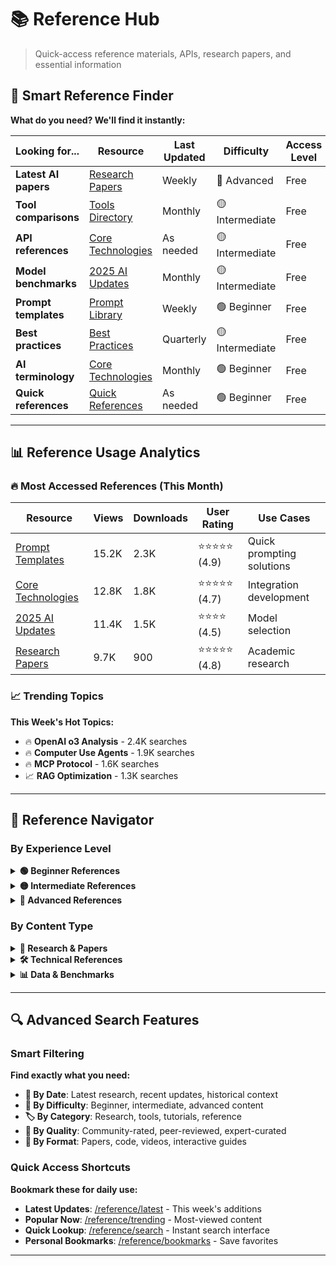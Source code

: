# 📚 Reference Hub

> Quick-access reference materials, APIs, research papers, and essential information

## 🎯 **Smart Reference Finder**

**What do you need? We'll find it instantly:**

| Looking for... | Resource | Last Updated | Difficulty | Access Level |
|----------------|----------|--------------|------------|--------------|
| **Latest AI papers** | [Research Papers](./research-papers.md) | Weekly | 🔴 Advanced | Free |
| **Tool comparisons** | [Tools Directory](../tools/ai-tools-master-directory.md) | Monthly | 🟡 Intermediate | Free |
| **API references** | [Core Technologies](./core-technologies.md) | As needed | 🟡 Intermediate | Free |
| **Model benchmarks** | [2025 AI Updates](./2025-ai-updates.md) | Monthly | 🟡 Intermediate | Free |
| **Prompt templates** | [Prompt Library](./prompt-templates.md) | Weekly | 🟢 Beginner | Free |
| **Best practices** | [Best Practices](../guides/best-practices.md) | Quarterly | 🟡 Intermediate | Free |
| **AI terminology** | [Core Technologies](./core-technologies.md) | Monthly | 🟢 Beginner | Free |
| **Quick references** | [Quick References](../guides/quick-references/README.md) | As needed | 🟢 Beginner | Free |

---

## 📊 **Reference Usage Analytics**

### **🔥 Most Accessed References (This Month)**

| Resource | Views | Downloads | User Rating | Use Cases |
|----------|-------|-----------|-------------|-----------|
| [Prompt Templates](./prompt-templates.md) | 15.2K | 2.3K | ⭐⭐⭐⭐⭐ (4.9) | Quick prompting solutions |
| [Core Technologies](./core-technologies.md) | 12.8K | 1.8K | ⭐⭐⭐⭐⭐ (4.7) | Integration development |
| [2025 AI Updates](./2025-ai-updates.md) | 11.4K | 1.5K | ⭐⭐⭐⭐ (4.5) | Model selection |
| [Research Papers](./research-papers.md) | 9.7K | 900 | ⭐⭐⭐⭐⭐ (4.8) | Academic research |

### **📈 Trending Topics**

**This Week's Hot Topics:**
- 🔥 **OpenAI o3 Analysis** - 2.4K searches
- 🔥 **Computer Use Agents** - 1.9K searches  
- 🔥 **MCP Protocol** - 1.6K searches
- 📈 **RAG Optimization** - 1.3K searches

---

## 🧭 **Reference Navigator**

### **By Experience Level**

<details>
<summary><strong>🟢 Beginner References</strong></summary>

**Perfect for getting started:**

- [AI Terminology Glossary](./glossary.md) - Essential terms and definitions
- [Prompt Template Library](./prompt-templates.md) - Ready-to-use prompts
- [Quick Start Cheat Sheets](./cheat-sheets.md) - Fast reference guides
- [Basic API Examples](./api-references.md#basic-examples) - Simple integration patterns

**Why start here:**
- ✅ Build foundational vocabulary
- ✅ Get quick wins with templates
- ✅ Understand basic concepts
- ✅ See working examples

</details>

<details>
<summary><strong>🟡 Intermediate References</strong></summary>

**Perfect for active development:**

- [Complete API Documentation](./api-references.md) - Comprehensive integration guides
- [Tool Comparison Matrix](./tool-reviews.md) - Choose the right tools
- [Best Practices Guide](./best-practices.md) - Industry standards
- [Model Performance Benchmarks](./model-comparison.md) - Data-driven decisions

**Why use these:**
- ✅ Make informed technical decisions
- ✅ Follow industry best practices
- ✅ Compare options objectively
- ✅ Optimize for performance

</details>

<details>
<summary><strong>🔴 Advanced References</strong></summary>

**Perfect for research and optimization:**

- [Latest Research Papers](./research-papers.md) - Cutting-edge developments
- [Advanced Techniques](./techniques/) - State-of-the-art methods
- [Performance Optimization](./optimization.md) - Scale and efficiency
- [Enterprise Architecture](./enterprise.md) - Large-scale patterns

**Why dive deep:**
- ✅ Stay ahead of the curve
- ✅ Implement cutting-edge techniques
- ✅ Solve complex problems
- ✅ Contribute to the field

</details>

### **By Content Type**

<details>
<summary><strong>📄 Research & Papers</strong></summary>

**Academic and cutting-edge content:**

- [2025 Breakthrough Papers](./research-papers.md#2025-breakthroughs) - Latest discoveries
- [Foundational Papers](./research-papers.md#foundational) - Essential reading
- [Implementation Guides](./research-papers.md#implementations) - Code examples
- [Paper Summaries](./research-papers.md#summaries) - Quick overviews

**Research Categories:**
- 🧠 **Reasoning & Planning** - Cognitive AI capabilities
- 🎯 **Agent Systems** - Autonomous AI development
- 📊 **Multimodal AI** - Vision, audio, text integration
- 🔒 **AI Safety** - Responsible development

</details>

<details>
<summary><strong>🛠️ Technical References</strong></summary>

**Practical development resources:**

- [API Documentation](./api-references.md) - Complete integration guides
- [Code Examples](./code-examples.md) - Working implementations
- [Troubleshooting Guide](./troubleshooting.md) - Common issues and solutions
- [Performance Metrics](./metrics.md) - Benchmarking standards

**Technical Categories:**
- 🔌 **APIs & Integrations** - Connection patterns
- 💾 **Data Processing** - ETL and preprocessing
- 🚀 **Deployment** - Production patterns
- 📊 **Monitoring** - Observability and metrics

</details>

<details>
<summary><strong>📊 Data & Benchmarks</strong></summary>

**Quantitative analysis and comparisons:**

- [Model Benchmarks](./benchmarks.md) - Performance comparisons
- [Dataset Catalogs](./datasets/) - Training and testing data
- [Cost Analysis](./cost-analysis.md) - Economic considerations
- [Usage Statistics](./usage-stats.md) - Real-world data

**Benchmark Categories:**
- 🏃 **Performance** - Speed and efficiency metrics
- 🎯 **Accuracy** - Quality measurements
- 💰 **Cost** - Economic analysis
- 🌍 **Scalability** - Growth patterns

</details>

---

## 🔍 **Advanced Search Features**

### **Smart Filtering**

**Find exactly what you need:**

- **📅 By Date**: Latest research, recent updates, historical context
- **🎯 By Difficulty**: Beginner, intermediate, advanced content
- **🏷️ By Category**: Research, tools, tutorials, reference
- **💎 By Quality**: Community-rated, peer-reviewed, expert-curated
- **🔗 By Format**: Papers, code, videos, interactive guides

### **Quick Access Shortcuts**

**Bookmark these for daily use:**

- **Latest Updates**: [/reference/latest](./latest.md) - This week's additions
- **Popular Now**: [/reference/trending](./trending.md) - Most-viewed content
- **Quick Lookup**: [/reference/search](./search.md) - Instant search interface
- **Personal Bookmarks**: [/reference/bookmarks](./bookmarks.md) - Save favorites

---
